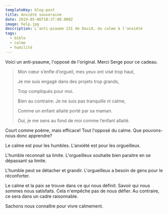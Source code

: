 ```yaml
---
templateKey: blog-post
title: Anxiété souveraine
date: 2019-05-06T18:37:00.000Z
image: help.jpg
description: L'anti-psaume 131 de David, du calme à l'anxiété
tags:
  - bible
  - calme
  - humilité
---
```


Voici un anti-psaume, l'opposé de l'original. Merci Serge pour ce cadeau.

> Mon cœur s’enfle d’orgueil, mes yeux ont visé trop haut,
>
> Je me suis engagé dans des projets trop grands,
>
> Trop compliqués pour moi.
>
> Bien au contraire: Je ne suis pas tranquille ni calme,
>
> Comme un enfant allaité porté par sa maman.
>
> Oui, je me sens au fond de moi comme l’enfant allaité.

Court comme poème, mais efficace!
Tout l'opposé du calme. Que pouvons-nous donc apprendre?

Le calme est pour les humbles.
L'anxiété est pour les orgueilleux.

L'humble reconnait sa limite.
L'orgueilleux souhaite bien paraitre en se dépassant sa limite.

L'humble peut se détacher et grandir.
L'orgueilleux a besoin de gens pour le réconforter.

Le calme et la paix se trouve dans ce qui nous définit.
Savoir qui nous sommes nous satisfaits.
Cela n'empêche pas de nous défier.
Au contraire, ce sera dans un cadre raisonnable.

Sachons nous connaître pour vivre calmement.
